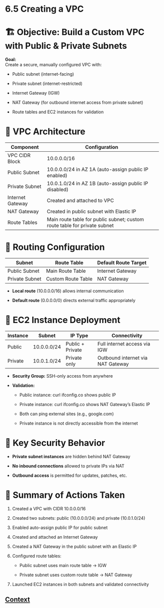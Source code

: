 # 6.5 Creating a VPC 
 
# 🏗️ Objective: Build a Custom VPC with Public & Private Subnets
**Goal:**    
Create a secure, manually configured VPC with:

* Public subnet (internet-facing)

* Private subnet (internet-restricted)

* Internet Gateway (IGW)

* NAT Gateway (for outbound internet access from private subnet)

* Route tables and EC2 instances for validation

# 🧱 VPC Architecture

| Component        | Configuration                                                             |
|------------------|---------------------------------------------------------------------------|
| VPC CIDR Block   | 10.0.0.0/16                                                                |
| Public Subnet    | 10.0.0.0/24 in AZ 1A (auto-assign public IP enabled)                      |
| Private Subnet   | 10.0.1.0/24 in AZ 1B (auto-assign public IP disabled)                     |
| Internet Gateway | Created and attached to VPC                                               |
| NAT Gateway      | Created in public subnet with Elastic IP                                 |
| Route Tables     | Main route table for public subnet; custom route table for private subnet |

# 🔄 Routing Configuration

| Subnet         | Route Table         | Default Route Target |
|----------------|---------------------|-----------------------|
| Public Subnet  | Main Route Table    | Internet Gateway      |
| Private Subnet | Custom Route Table  | NAT Gateway           |

* **Local route** (10.0.0.0/16) allows internal communication

* **Default route** (0.0.0.0/0) directs external traffic appropriately

# 🚀 EC2 Instance Deployment

| Instance | Subnet       | IP Type           | Connectivity                          |
|----------|--------------|-------------------|----------------------------------------|
| Public   | 10.0.0.0/24  | Public + Private  | Full internet access via IGW           |
| Private  | 10.0.1.0/24  | Private only      | Outbound internet via NAT Gateway      |

* **Security Group:** SSH-only access from anywhere

* **Validation:**

    - Public instance: curl ifconfig.co shows public IP

    - Private instance: curl ifconfig.co shows NAT Gateway’s Elastic IP

    - Both can ping external sites (e.g., google.com)

    - Private instance is not directly accessible from the internet

# 🔐 Key Security Behavior
* **Private subnet instances** are hidden behind NAT Gateway

* **No inbound connections** allowed to private IPs via NAT

* **Outbound access** is permitted for updates, patches, etc.

# 🧠 Summary of Actions Taken
1. Created a VPC with CIDR 10.0.0.0/16

2. Created two subnets: public (10.0.0.0/24) and private (10.0.1.0/24)

3. Enabled auto-assign public IP for public subnet

4. Created and attached an Internet Gateway

5. Created a NAT Gateway in the public subnet with an Elastic IP

6. Configured route tables:

    - Public subnet uses main route table → IGW

    - Private subnet uses custom route table → NAT Gateway

7. Launched EC2 instances in both subnets and validated connectivity


 ## [Context](./../context.md)